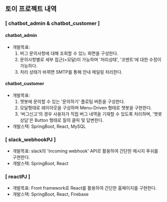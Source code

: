 ## 토이 프로젝트 내역

### [ chatbot_admin & chatbot_customer ]
#### chatbot_admin
- 개발목표:
  1. 버그 문의사항에 대해 조회할 수 있느 화면을 구성한다.
  2. 문의사항별로 세부 접근(=모달)이 가능하며 '처리상태', '코멘트'에 대한 수정이 가능하다.
  3. 처리 상태가 바뀌면 SMTP를 통해 안내 메일링 처리한다.
#### chatbot_customer
- 개발목표:
  1. 챗봇에 문의할 수 있는 '문의하기' 플로팀 버튼을 구성한다.
  2. 모달형태로 레이아웃을 구성하며 Menu-Driven 형태로 챗봇을 구현한다.
  3. '버그신고'의 경우 사용자가 직접 버그 내역을 기재할 수 있도록 처리하며, '챗봇상담'은 Button 형태로 질의 클릭 및 답변한다.
- 개발스택: SpringBoot, React, MySQL


### [ slack_webhookPJ ]
- 개발목표: slack의 'Incoming webhook' API르 활용하여 간단한 메시지 푸쉬를 구현한다.
- 개발스택: SpringBoot, React


### [ reactPJ ]
- 개발목표: Front framework로 React를 활용하여 간단한 홈페이지를 구현한다.
- 개발스택: SpringBoot, React, Firebase
